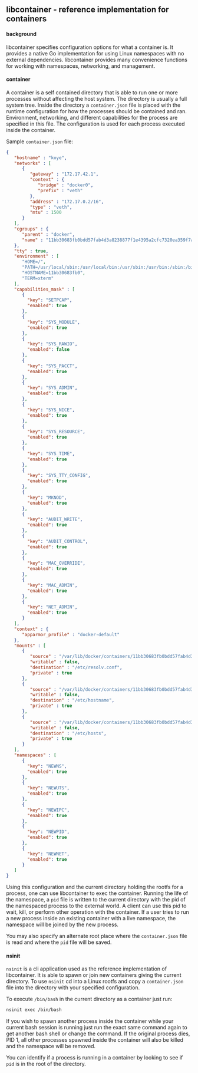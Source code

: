 ## libcontainer - reference implementation for containers

#### background

libcontainer specifies configuration options for what a container is.  It provides a native Go implementation 
for using Linux namespaces with no external dependencies.  libcontainer provides many convenience functions for working with namespaces, networking, and management.  


#### container
A container is a self contained directory that is able to run one or more processes without 
affecting the host system.  The directory is usually a full system tree.  Inside the directory
a `container.json` file is placed with the runtime configuration for how the processes 
should be contained and ran.  Environment, networking, and different capabilities for the 
process are specified in this file.  The configuration is used for each process executed inside the container.

Sample `container.json` file:
```json
{
   "hostname" : "koye",
   "networks" : [
      {
         "gateway" : "172.17.42.1",
         "context" : {
            "bridge" : "docker0",
            "prefix" : "veth"
         },
         "address" : "172.17.0.2/16",
         "type" : "veth",
         "mtu" : 1500
      }
   ],
   "cgroups" : {
      "parent" : "docker",
      "name" : "11bb30683fb0bdd57fab4d3a8238877f1e4395a2cfc7320ea359f7a02c1a5620"
   },
   "tty" : true,
   "environment" : [
      "HOME=/",
      "PATH=/usr/local/sbin:/usr/local/bin:/usr/sbin:/usr/bin:/sbin:/bin",
      "HOSTNAME=11bb30683fb0",
      "TERM=xterm"
   ],
   "capabilities_mask" : [
      {
        "key": "SETPCAP",
        "enabled": true
      },
      {
        "key": "SYS_MODULE",
        "enabled": true
      },
      {
        "key": "SYS_RAWIO",
        "enabled": false
      },
      {
        "key": "SYS_PACCT",
        "enabled": true
      },
      {
        "key": "SYS_ADMIN",
        "enabled": true
      },
      {
        "key": "SYS_NICE",
        "enabled": true
      },
      {
        "key": "SYS_RESOURCE",
        "enabled": true
      },
      {
        "key": "SYS_TIME",
        "enabled": true
      },
      {
        "key": "SYS_TTY_CONFIG",
        "enabled": true
      },
      {
        "key": "MKNOD",
        "enabled": true
      },
      {
        "key": "AUDIT_WRITE",
        "enabled": true
      },
      {
        "key": "AUDIT_CONTROL",
        "enabled": true
      },
      {
        "key": "MAC_OVERRIDE",
        "enabled": true
      },
      {
        "key": "MAC_ADMIN",
        "enabled": true
      },
      {
        "key": "NET_ADMIN",
        "enabled": true
      }
   ],
   "context" : {
      "apparmor_profile" : "docker-default"
   },
   "mounts" : [
      {
         "source" : "/var/lib/docker/containers/11bb30683fb0bdd57fab4d3a8238877f1e4395a2cfc7320ea359f7a02c1a5620/resolv.conf",
         "writable" : false,
         "destination" : "/etc/resolv.conf",
         "private" : true
      },
      {
         "source" : "/var/lib/docker/containers/11bb30683fb0bdd57fab4d3a8238877f1e4395a2cfc7320ea359f7a02c1a5620/hostname",
         "writable" : false,
         "destination" : "/etc/hostname",
         "private" : true
      },
      {
         "source" : "/var/lib/docker/containers/11bb30683fb0bdd57fab4d3a8238877f1e4395a2cfc7320ea359f7a02c1a5620/hosts",
         "writable" : false,
         "destination" : "/etc/hosts",
         "private" : true
      }
   ],
   "namespaces" : [
      {
        "key": "NEWNS",
        "enabled": true
      },
      {
        "key": "NEWUTS",
        "enabled": true
      },
      {
        "key": "NEWIPC",
        "enabled": true
      },
      {
        "key": "NEWPID",
        "enabled": true
      },
      {
        "key": "NEWNET",
        "enabled": true
      }
   ]
}
```

Using this configuration and the current directory holding the rootfs for a process, one can use libcontainer to exec the container. Running the life of the namespace, a `pid` file 
is written to the current directory with the pid of the namespaced process to the external world.  A client can use this pid to wait, kill, or perform other operation with the container.  If a user tries to run a new process inside an existing container with a live namespace, the namespace will be joined by the new process.


You may also specify an alternate root place where the `container.json` file is read and where the `pid` file will be saved.

#### nsinit

`nsinit` is a cli application used as the reference implementation of libcontainer.  It is able to 
spawn or join new containers giving the current directory.  To use `nsinit` cd into a Linux 
rootfs and copy a `container.json` file into the directory with your specified configuration.

To execute `/bin/bash` in the current directory as a container just run:
```bash
nsinit exec /bin/bash
```

If you wish to spawn another process inside the container while your current bash session is 
running just run the exact same command again to get another bash shell or change the command.  If the original process dies, PID 1, all other processes spawned inside the container will also be killed and the namespace will be removed. 

You can identify if a process is running in a container by looking to see if `pid` is in the root of the directory.   
